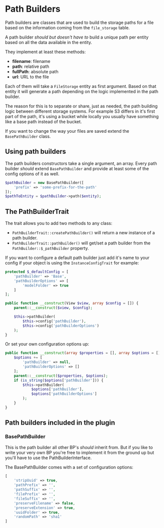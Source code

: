# Path Builders

Path builders are classes that are used to build the storage paths for a file based on the information coming from the `file_storage` table.

A path builder *should but doesn't have to* build a unique path per entity based on all the data available in the entity.

They implement at least these methods:

 * **filename**: filename
 * **path**: relative path
 * **fullPath**: absolute path
 * **url**: URL to the file

Each of them will take a `FileStorage` entity as first argument. Based on that entity it will generate a path depending on the logic implemented in the path builder.

The reason for this is to separate or share, just as needed, the path building logic between different storage systems. For example S3 differs in it's first part of the path, it's using a bucket while locally you usually have something like a base path instead of the bucket.

If you want to change the way your files are saved extend the `BasePathBuilder` class.

## Using path builders

The path builders constructors take a single argument, an array. Every path builder *should* extend `BasePathBuilder` and provide at least some of the config options of it as well.

```php
$pathBuilder = new BasePathBuilder([
	'prefix' => 'some-prefix-for-the-path'
]);
$pathToEntity = $pathBuilder->path($entity);
```

## The PathBuilderTrait

The trait allows you to add two methods to any class:

 * `PathBuilderTrait::createPathBuilder()` will return a new instance of a path builder.
 * `PathBuilderTrait::pathBuilder()` will get/set a path builder from the `PathBuilder::$_pathBuilder` property.

If you want to configure a default path builder just add it's name to your config if your object is using the `InstanceConfigTrait` for example:


```php
protected $_defaultConfig = [
	'pathBuilder' => 'Base',
	'pathBuilderOptions' => [
		'modelFolder' => true
	]
];

public function __construct(View $view, array $config = []) {
	parent::__construct($view, $config);

	$this->pathBuilder(
		$this->config('pathBuilder'),
		$this->config('pathBuilderOptions')
	);
}
```

Or set your own configuration options up:

```php
public function __construct(array $properties = [], array $options = []) {
	$options += [
		'pathBuilder' => null,
		'pathBuilderOptions' => []
	];
	parent::__construct($properties, $options);
	if (is_string($options['pathBuilder'])) {
		$this->pathBuilder(
			$options['pathBuilder'],
			$options['pathBuilderOptions']
		);
	}
}
```

## Path builders included in the plugin

### BasePathBuilder

This is the path builder all other BP's *should* inherit from. But if you like to write your very own BP you're free to implement it from the ground up but you'll have to use the PathBuilderInterface.

The BasePathBuilder comes with a set of configuration options:

```php
[
	'stripUuid' => true,
	'pathPrefix' => '',
	'pathSuffix' => '',
	'filePrefix' => '',
	'fileSuffix' => '',
	'preserveFilename' => false,
	'preserveExtension' => true,
	'uuidFolder' => true,
	'randomPath' => 'sha1'
]
```
